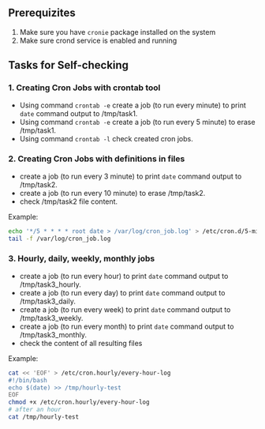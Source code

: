 ## Prerequizites
1. Make sure you have `cronie` package installed on the system
2. Make sure crond service is enabled and running

## Tasks for Self-checking

### 1. Creating Cron Jobs with crontab tool
- Using command `crontab -e` create a job (to run every minute) to print `date` command output to /tmp/task1.
- Using command `crontab -e` create a job (to run every 5 minute) to erase /tmp/task1.
- Using command `crontab -l` check created cron jobs.

### 2. Creating Cron Jobs with definitions in files
- create a job (to run every 3 minute) to print `date` command output to /tmp/task2.
- create a job (to run every 10 minute) to erase /tmp/task2.
- check /tmp/task2 file content.

Example:
```bash
echo '*/5 * * * * root date > /var/log/cron_job.log' > /etc/cron.d/5-min-log
tail -f /var/log/cron_job.log
```

### 3. Hourly, daily, weekly, monthly jobs
- create a job (to run every hour) to print `date` command output to /tmp/task3_hourly.
- create a job (to run every day) to print `date` command output to /tmp/task3_daily.
- create a job (to run every week) to print `date` command output to /tmp/task3_weekly.
- create a job (to run every month) to print `date` command output to /tmp/task3_monthly.
- check the content of all resulting files

Example:
```bash
cat << 'EOF' > /etc/cron.hourly/every-hour-log
#!/bin/bash
echo $(date) >> /tmp/hourly-test
EOF
chmod +x /etc/cron.hourly/every-hour-log
# after an hour
cat /tmp/hourly-test
```
